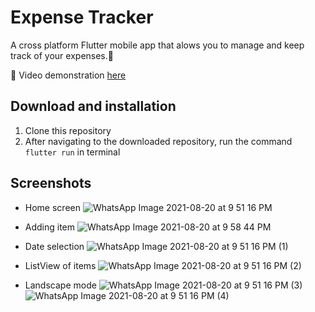 # Expense Tracker

A cross platform Flutter mobile app that alows you to manage and keep track of your expenses.📱

🎥 Video demonstration [here](https://drive.google.com/drive/folders/1z0I_UJeHicyq0zctXqOeOrE7CIo-JooD?usp=sharing)

## Download and installation
1. Clone this repository
2. After navigating to the downloaded repository, run the command `flutter run` in terminal

## Screenshots

- Home screen
![WhatsApp Image 2021-08-20 at 9 51 16 PM](https://user-images.githubusercontent.com/55873406/130264561-22b9a0ff-ed58-4d3a-9137-26b8315f0ef8.jpeg)

- Adding item
![WhatsApp Image 2021-08-20 at 9 58 44 PM](https://user-images.githubusercontent.com/55873406/130264708-87bedb29-cd21-4141-9c18-3b603465d35e.jpeg)

- Date selection
![WhatsApp Image 2021-08-20 at 9 51 16 PM (1)](https://user-images.githubusercontent.com/55873406/130264743-9eb826b0-a7b1-4761-960c-b86b7473baac.jpeg)

- ListView of items
![WhatsApp Image 2021-08-20 at 9 51 16 PM (2)](https://user-images.githubusercontent.com/55873406/130264790-911dd263-0c5c-4854-af0f-418de0f80c58.jpeg)

- Landscape mode
![WhatsApp Image 2021-08-20 at 9 51 16 PM (3)](https://user-images.githubusercontent.com/55873406/130264824-fe9779b7-887d-4ff5-9cf3-fe6aad7b5163.jpeg)
![WhatsApp Image 2021-08-20 at 9 51 16 PM (4)](https://user-images.githubusercontent.com/55873406/130264829-85d74eb6-c250-498c-90e3-a59018e2626a.jpeg)

